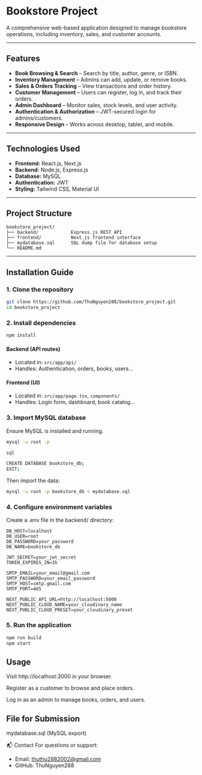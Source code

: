 #  Bookstore Project

A comprehensive web-based application designed to manage bookstore operations, including inventory, sales, and customer accounts.

---

##  Features

- **Book Browsing & Search** – Search by title, author, genre, or ISBN.
- **Inventory Management** – Admins can add, update, or remove books.
- **Sales & Orders Tracking** – View transactions and order history.
- **Customer Management** – Users can register, log in, and track their orders.
- **Admin Dashboard** – Monitor sales, stock levels, and user activity.
- **Authentication & Authorization** – JWT-secured login for admins/customers.
- **Responsive Design** – Works across desktop, tablet, and mobile.

---

##  Technologies Used

- **Frontend:** React.js, Next.js
- **Backend:** Node.js, Express.js
- **Database:** MySQL
- **Authentication:** JWT
- **Styling:** Tailwind CSS, Material UI

---

##  Project Structure
```
bookstore_project/
├── backend/            Express.js REST API
├── frontend/           Next.js frontend interface
├── mydatabase.sql      SQL dump file for database setup
└── README.md
```


---

## Installation Guide

### 1. Clone the repository

```bash
git clone https://github.com/ThuNguyen288/bookstore_project.git
cd bookstore_project
```

### 2. Install dependencies
``` bash
npm install
```
#### Backend (API routes)
- Located in: `src/app/api/`
- Handles: Authentication, orders, books, users...

#### Frontend (UI)
- Located in: `src/app/page.tsx`, `components/`
- Handles: Login form, dashboard, book catalog...

### 3. Import MySQL database
Ensure MySQL is installed and running.
``` bash
mysql -u root -p

sql

CREATE DATABASE bookstore_db;
EXIT;
```

Then import the data:
``` bash
mysql -u root -p bookstore_db < mydatabase.sql
```

### 4. Configure environment variables
Create a .env file in the backend/ directory:

``` env
DB_HOST=localhost
DB_USER=root
DB_PASSWORD=your_password
DB_NAME=bookstore_db

JWT_SECRET=your_jwt_secret
TOKEN_EXPIRES_IN=1h

SMTP_EMAIL=your_email@gmail.com
SMTP_PASSWORD=your_email_password
SMTP_HOST=smtp.gmail.com
SMTP_PORT=465

NEXT_PUBLIC_API_URL=http://localhost:5000
NEXT_PUBLIC_CLOUD_NAME=your_cloudinary_name
NEXT_PUBLIC_CLOUD_PRESET=your_cloudinary_preset
```

### 5. Run the application
``` bash
npm run build
npm start
```


## Usage
Visit http://localhost:3000 in your browser.

Register as a customer to browse and place orders.

Log in as an admin to manage books, orders, and users.


## File for Submission
mydatabase.sql (MySQL export)


📬 Contact
For questions or support:
- Email: thuthu2882002@gmail.com
- GitHub: ThuNguyen288

